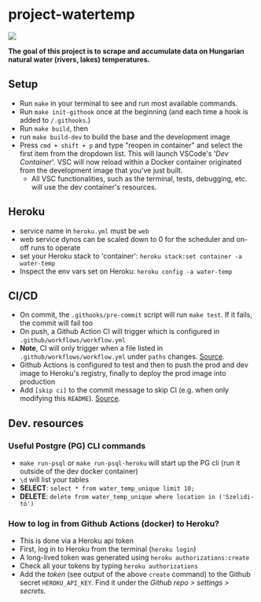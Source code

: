 # project-watertemp

![](https://github.com/LePeti/project-watertemp/actions/workflows/workflow.yml/badge.svg)

**The goal of this project is to scrape and accumulate data on Hungarian natural water (rivers, lakes) temperatures.**

## Setup

+ Run `make` in your terminal to see and run most available commands.
+ Run `make init-githook` once at the beginning (and each time a hook is added to `/.githooks`.)
+ Run `make build`, then
+ run `make build-dev` to build the base and the development image
+ Press `cmd + shift + p` and type "reopen in container" and select the first item from the dropdown list. This will launch VSCode's '*Dev Container*'. VSC will now reload within a Docker container originated from the development image that you've just built.
  + All VSC functionalities, such as the terminal, tests, debugging, etc. will use the dev container's resources.

## Heroku

+ service name in `heroku.yml` must be `web`
+ web service dynos can be scaled down to 0 for the scheduler and on-off runs to operate
+ set your Heroku stack to 'container': `heroku stack:set container -a water-temp`
+ Inspect the env vars set on Heroku: `heroku config -a water-temp`

## CI/CD

+ On commit, the `.githooks/pre-commit` script will run `make test`. If it fails, the commit will fail too
+ On push, a Github Action CI will trigger which is configured in `.github/workflows/workflow.yml`
+ **Note**, CI will only trigger when a file listed in `.github/workflows/workflow.yml` under `paths` changes. [Source](https://docs.github.com/en/actions/learn-github-actions/workflow-syntax-for-github-actions#onpushpull_requestpaths).
+ Github Actions is configured to test and then to push the prod and dev image to Heroku's registry, finally to deploy the prod image into production
+ Add `[skip ci]` to the commit message to skip CI (e.g. when only modifying this `README`). [Source](https://github.blog/changelog/2021-02-08-github-actions-skip-pull-request-and-push-workflows-with-skip-ci/).

## Dev. resources

### Useful Postgre (PG) CLI commands

+ `make run-psql` or `make run-psql-heroku` will start up the PG cli (run it outside of the dev docker container)
+ `\d` will list your tables
+ __SELECT__: `select * from water_temp_unique limit 10;`
+ __DELETE__: `delete from water_temp_unique where location in ('Szelidi-tó')`


### How to log in from Github Actions (docker) to Heroku?

+ This is done via a Heroku api token
+ First, log in to Heroku from the terminal (`heroku login`)
+ A long-lived token was generated using `heroku authorizations:create`
+ Check all your tokens by typing `heroku authorizations`
+ Add the *token* (see output of the above `create` command) to the Github secret `HEROKU_API_KEY`. Find it under the *Github repo > settings > secrets*.
